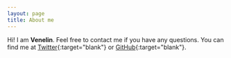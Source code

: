 ```yaml
---
layout: page
title: About me 
---
```


Hi! I am **Venelin**. Feel free to contact me if you have any questions. You can find me at [Twitter](https://twitter.com/curiousily){:target="blank"} or [GitHub](https://github.com/curiousily/){:target="blank"}.
